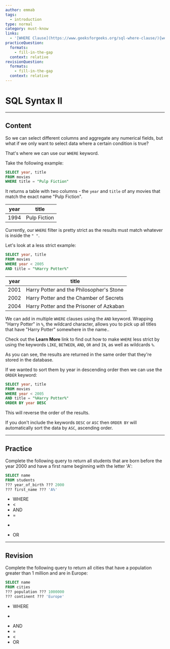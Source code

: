 ```yaml
---
author: emmab
tags:
  - introduction
type: normal
category: must-know
links:
  - '[WHERE Clause](https://www.geeksforgeeks.org/sql-where-clause/){website}'
practiceQuestion:
  formats:
    - fill-in-the-gap
  context: relative
revisionQuestion:
  formats:
    - fill-in-the-gap
  context: relative
---
```


# SQL Syntax II


---

## Content

So we can select different columns and aggregate any numerical fields, but what if we only want to select data where a certain condition is true?

That's where we can use our `WHERE` keyword.

Take the following example:

```sql
SELECT year, title
FROM movies
WHERE title = "Pulp Fiction"
```

It returns a table with two columns - the `year` and `title` of any movies that match the exact name "Pulp Fiction".

| year | title        |
| ---- | ------------ |
| 1994 | Pulp Fiction |

Currently, our `WHERE` filter is pretty strict as the results must match whatever is inside the `" "`. 

Let's look at a less strict example:

```sql
SELECT year, title
FROM movies
WHERE year < 2005
AND title = "%Harry Potter%"
```

| year | title                                    |
| ---- | ---------------------------------------- |
| 2001 | Harry Potter and the Philosopher's Stone |
| 2002 | Harry Potter and the Chamber of Secrets  |
| 2004 | Harry Potter and the Prisoner of Azkaban |

We can add in multiple `WHERE` clauses using the `AND` keyword. Wrapping "Harry Potter" in `%`, the wildcard character, allows you to pick up all titles that have "Harry Potter" somewhere in the name..

Check out the **Learn More** link to find out how to make `WHERE` less strict by using the keywords `LIKE`, `BETWEEN`, `AND`, `OR` and `IN`, as well as wildcards `%`.

As you can see, the results are returned in the same order that they're stored in the database.

If we wanted to sort them by year in descending order then we can use the `ORDER` keyword:

```sql
SELECT year, title
FROM movies
WHERE year < 2005
AND title = "%Harry Potter%"
ORDER BY year DESC
```

This will reverse the order of the results.

If you don't include the keywords `DESC` or `ASC` then `ORDER BY` will automatically sort the data by `ASC`, ascending order.


---

## Practice

Complete the following query to return all students that are born before the year 2000 and have a first name beginning with the letter 'A':

```sql
SELECT name
FROM students
??? year_of_birth ??? 2000
??? first_name ??? 'A%'
```

- WHERE
- <
- AND
- =
- >
- OR


---

## Revision

Complete the following query to return all cities that have a population greater than 1 million and are in Europe:

```sql
SELECT name
FROM cities
??? population ??? 1000000
??? continent ??? 'Europe'
```

- WHERE
- >
- AND
- =
- <
- OR
